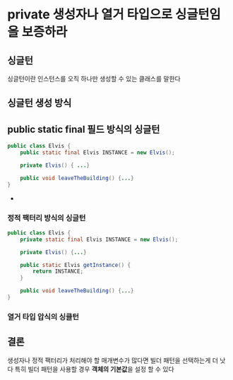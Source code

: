 # private 생성자나 열거 타입으로 싱글턴임을 보증하라

## 싱글턴

싱글턴이란 인스턴스를 오직 하나만 생성할 수 있는 클래스를 말한다

## 싱글턴 생성 방식

## public static final 필드 방식의 싱글턴

```java
public class Elvis {
    public static final Elvis INSTANCE = new Elvis();

    private Elvis() { ...}

    public void leaveTheBuilding() {...}
}
```
* 
### 정적 팩터리 방식의 싱글턴
```java
public class Elvis {
    private static final Elvis INSTANCE = new Elvis();

    private Elvis() {...}

    public static Elvis getInstance() {
        return INSTANCE;
    }

    public void leaveTheBuilding() {...}
}
```

### 열거 타입 압식의 싱클턴


## 결론

생성자나 정적 팩터리가 처리해야 할 매개변수가 많다면 빌더 패턴을 선택하는게 더 낫다
특히 빌더 패턴을 사용할 경우 **객체의 기본값**을 설정 할 수 있다


